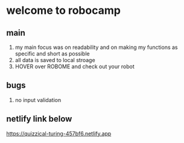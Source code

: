 # welcome to robocamp

## main

1. my main focus was on readability and on making my functions as specific and short as possible
2. all data is saved to local stroage
3. HOVER over ROBOME and check out your robot

## bugs

1. no input validation

## netlify link below

https://quizzical-turing-457bf6.netlify.app
